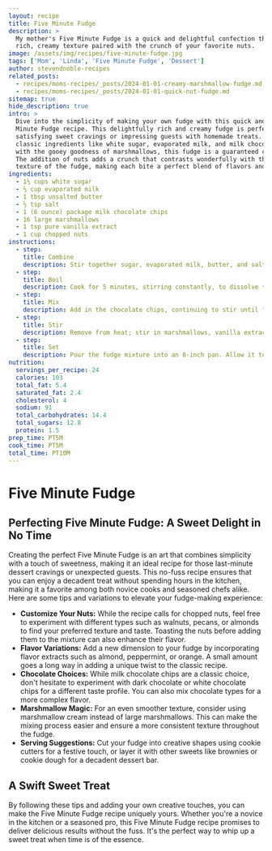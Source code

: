 ```yaml
---
layout: recipe
title: Five Minute Fudge
description: >
  My mother's Five Minute Fudge is a quick and delightful confection that promises a
  rich, creamy texture paired with the crunch of your favorite nuts.
image: /assets/img/recipes/five-minute-fudge.jpg
tags: ['Mom', 'Linda', 'Five Minute Fudge', 'Dessert']
author: stevendnoble-recipes
related_posts:
  - recipes/moms-recipes/_posts/2024-01-01-creamy-marshmallow-fudge.md
  - recipes/moms-recipes/_posts/2024-01-01-quick-nut-fudge.md
sitemap: true
hide_description: true
intro: >
  Dive into the simplicity of making your own fudge with this quick and easy Five
  Minute Fudge recipe. This delightfully rich and creamy fudge is perfect for
  satisfying sweet cravings or impressing guests with homemade treats. Combining
  classic ingredients like white sugar, evaporated milk, and milk chocolate chips
  with the gooey goodness of marshmallows, this fudge is a guaranteed crowd-pleaser.
  The addition of nuts adds a crunch that contrasts wonderfully with the smooth
  texture of the fudge, making each bite a perfect blend of flavors and textures.
ingredients:
  - 1⅔ cups white sugar
  - ⅔ cup evaporated milk
  - 1 tbsp unsalted butter
  - ½ tsp salt
  - 1 (6 ounce) package milk chocolate chips
  - 16 large marshmallows
  - 1 tsp pure vanilla extract
  - 1 cup chopped nuts
instructions:
  - step:
    title: Combine
    description: Stir together sugar, evaporated milk, butter, and salt in a saucepan over medium heat.
  - step:
    title: Boil
    description: Cook for 5 minutes, stirring constantly, to dissolve the sugar and blend the ingredients well.
  - step:
    title: Mix
    description: Add in the chocolate chips, continuing to stir until fully melted and integrated into the mixture.
  - step:
    title: Stir
    description: Remove from heat; stir in marshmallows, vanilla extract, and chopped nuts until the marshmallows are completely melted and the mixture is smooth.
  - step:
    title: Set
    description: Pour the fudge mixture into an 8-inch pan. Allow it to cool at room temperature before cutting it into squares for serving.
nutrition:
  servings_per_recipe: 24
  calories: 103
  total_fat: 5.4
  saturated_fat: 2.4
  cholesterol: 4
  sodium: 91
  total_carbohydrates: 14.4
  total_sugars: 12.8
  protein: 1.5
prep_time: PT5M
cook_time: PT5M
total_time: PT10M
---
```


# Five Minute Fudge

## Perfecting Five Minute Fudge: A Sweet Delight in No Time

Creating the perfect Five Minute Fudge is an art that combines simplicity with a touch of sweetness, making it an ideal recipe for those last-minute dessert cravings or unexpected guests. This no-fuss recipe ensures that you can enjoy a decadent treat without spending hours in the kitchen, making it a favorite among both novice cooks and seasoned chefs alike. Here are some tips and variations to elevate your fudge-making experience:

* **Customize Your Nuts:** While the recipe calls for chopped nuts, feel free to experiment with different types such as walnuts, pecans, or almonds to find your preferred texture and taste. Toasting the nuts before adding them to the mixture can also enhance their flavor.
* **Flavor Variations:** Add a new dimension to your fudge by incorporating flavor extracts such as almond, peppermint, or orange. A small amount goes a long way in adding a unique twist to the classic recipe.
* **Chocolate Choices:** While milk chocolate chips are a classic choice, don't hesitate to experiment with dark chocolate or white chocolate chips for a different taste profile. You can also mix chocolate types for a more complex flavor.
* **Marshmallow Magic:** For an even smoother texture, consider using marshmallow cream instead of large marshmallows. This can make the mixing process easier and ensure a more consistent texture throughout the fudge.
* **Serving Suggestions:** Cut your fudge into creative shapes using cookie cutters for a festive touch, or layer it with other sweets like brownies or cookie dough for a decadent dessert bar.

## A Swift Sweet Treat

By following these tips and adding your own creative touches, you can make the Five Minute Fudge recipe uniquely yours. Whether you're a novice in the kitchen or a seasoned pro, this Five Minute Fudge recipe promises to deliver delicious results without the fuss. It's the perfect way to whip up a sweet treat when time is of the essence.